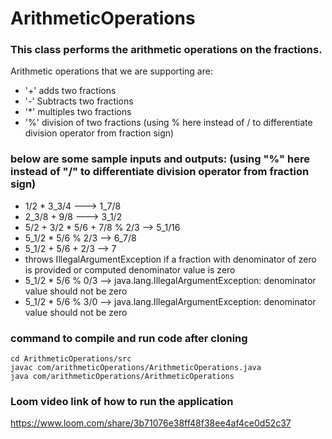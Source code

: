 # ArithmeticOperations

### This class performs the arithmetic operations on the fractions. 
Arithmetic operations that we are supporting are:
* '+' adds two fractions
* '-' Subtracts two fractions
* '*' multiples two fractions
* '%' division of two fractions (using % here instead of / to differentiate division operator from fraction sign)

### below are some sample inputs and outputs: (using "%" here instead of "/" to differentiate division operator from fraction sign)
 * 1/2 * 3_3/4  ---> 1_7/8
 * 2_3/8 + 9/8 ---> 3_1/2
 * 5/2 + 3/2 * 5/6 + 7/8 % 2/3 --> 5_1/16
 * 5_1/2 * 5/6 % 2/3 --> 6_7/8
 * 5_1/2 + 5/6 + 2/3 -->  7
 * throws IllegalArgumentException if a fraction with denominator of zero is provided or computed denominator value is zero
 * 5_1/2 * 5/6 % 0/3 --> java.lang.IllegalArgumentException: denominator value should not be zero
 * 5_1/2 * 5/6 % 3/0 --> java.lang.IllegalArgumentException: denominator value should not be zero

### command to compile and run code after cloning
```cd ArithmeticOperations/src```<br>
```javac com/arithmeticOperations/ArithmeticOperations.java```<br>
```java com/arithmeticOperations/ArithmeticOperations```<br>
### Loom video link of how to run the application
https://www.loom.com/share/3b71076e38ff48f38ee4af4ce0d52c37

